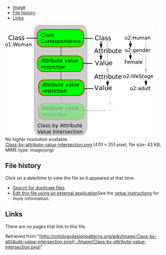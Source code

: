 * [Image](../Image/Class-by-attribute-value-intersection.png#file)
* [File history](../Image/Class-by-attribute-value-intersection.png#filehistory)
* [Links](../Image/Class-by-attribute-value-intersection.png#filelinks)

[![Image:Class-by-attribute-value-intersection.png](../images/d/d4/Class-by-attribute-value-intersection.png)](../images/d/d4/Class-by-attribute-value-intersection.png)  
No higher resolution available.  
[Class-by-attribute-value-intersection.png](../images/d/d4/Class-by-attribute-value-intersection.png)‎ (470 × 351 pixel, file size: 43 KB, MIME type: image/png)

## File history

Click on a date/time to view the file as it appeared at that time.



  
* [Search for duplicate files](http://ontologydesignpatterns.org/wiki/Special:FileDuplicateSearch/Class-by-attribute-value-intersection.png "Special:FileDuplicateSearch/Class-by-attribute-value-intersection.png")
* [Edit this file using an external application](http://ontologydesignpatterns.org/wiki/index.php?title=Image:Class-by-attribute-value-intersection.png&action=edit&externaledit=true&mode=file "Image:Class-by-attribute-value-intersection.png")See the [setup instructions](http://www.mediawiki.org/wiki/Manual:External_editors "http://www.mediawiki.org/wiki/Manual:External_editors") for more information.

## Links



There are no pages that link to this file.




Retrieved from "[http://ontologydesignpatterns.org/wiki/Image:Class-by-attribute-value-intersection.png](../Image/Class-by-attribute-value-intersection.png)"